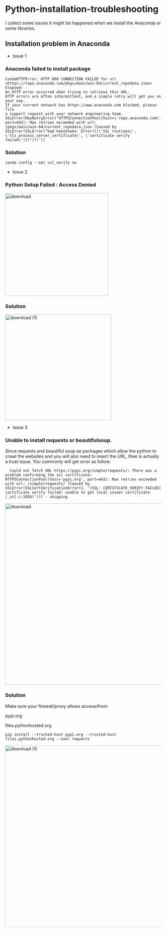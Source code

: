 # Python-installation-troubleshooting
I collect some issues it might be happened when we install the Anaconda or some libraries. 


## Installation problem in Anaconda

* Issue 1

### Anaconda failed to install package

```Collecting package metadata (current_repodata.json): failed
CondaHTTPError: HTTP 000 CONNECTION FAILED for url <https://repo.anaconda.com/pkgs/main/win-64/current_repodata.json>
Elapsed: -
An HTTP error occurred when trying to retrieve this URL.
HTTP errors are often intermittent, and a simple retry will get you on your way.
If your current network has https://www.anaconda.com blocked, please file
a support request with your network engineering team.
SSLError(MaxRetryError('HTTPSConnectionPool(host=\'repo.anaconda.com\', port=443): Max retries exceeded with url: 
/pkgs/main/win-64/current_repodata.json (Caused by SSLError(SSLError("bad handshake: Error([(\'SSL routines\', 
\'tls_process_server_certificate\', \'certificate verify failed\')])")))'))
```


### Solution

```conda config --set ssl_verify no```


* Issue 2

### Python Setup Failed : Access Denied

<img width="331" alt="download" src="https://user-images.githubusercontent.com/36822899/64513745-81e51e00-d2e9-11e9-9cdc-987fa8cbe92f.png">


### Solution

<img width="341" alt="download (1)" src="https://user-images.githubusercontent.com/36822899/64513904-d7b9c600-d2e9-11e9-91ec-43c85158271d.png">

* Issue 3

### Unable to install requests or beautifulsoup.

Since requests and beautiful soup ae packages which allow the python to crawl the websites and you will also need to insert the URL, thee is actually a trust issue. You commonly will get error as follow:

``` 
  Could not fetch URL https://pypi.org/simple/requests/: There was a problem confirming the ssl certificate: HTTPSConnectionPool(host='pypi.org', port=443): Max retries exceeded with url: /simple/requests/ (Caused by SSLError(SSLCertVerificationError(1, '[SSL: CERTIFICATE_VERIFY_FAILED] certificate verify failed: unable to get local issuer certificate (_ssl.c:1056)'))) - skipping
```
<img width="584" alt="download" src="https://user-images.githubusercontent.com/36822899/64705616-8576d180-d4b0-11e9-97c6-125cb588a65c.png">

### Solution

Make sure your firewall/proxy allows access/from: 

pypi.org

files.pythonhosted.org

```
pip install --trusted-host pypi.org --trusted-host files.pythonhosted.org --user requests
```

<img width="584" alt="download (1)" src="https://user-images.githubusercontent.com/36822899/64706120-4bf29600-d4b1-11e9-9a4e-74efd9fbb0c8.png">


